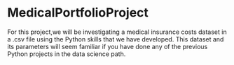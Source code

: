 # MedicalPortfolioProject
 For this project,we will be investigating a medical insurance costs dataset in a .csv file using the Python skills that we have developed. This dataset and its parameters will seem familiar if you have done any of the previous Python projects in the data science path.

